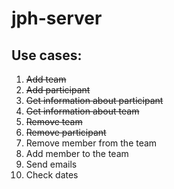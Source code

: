 # jph-server
## Use cases:
1. ~~Add team~~
2. ~~Add participant~~
3. ~~Get information about participant~~
4. ~~Get information about team~~
5. ~~Remove team~~
6. ~~Remove participant~~
7. Remove member from the team
8. Add member to the team
9. Send emails
10. Check dates